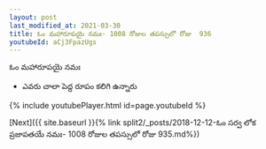 ```yaml
---
layout: post
last_modified_at: 2021-03-30
title: ఓం మహారూపయై నమః- 1008 రోజుల తపస్సులో రోజు  936
youtubeId: aCj3FpazUgs
---
```

 
 
 ఓం మహారూపయై నమః  
 
 -  ఎవరు చాలా పెద్ద రూపం కలిగి ఉన్నారు 
 
  
 
  
 
 
 
 
 
 


{% include youtubePlayer.html id=page.youtubeId %}
 
[Next]({{ site.baseurl }}{% link  split2/_posts/2018-12-12-ఓం సర్వ లోక ప్రజాపతయే నమః- 1008 రోజుల తపస్సులో రోజు  935.md%})
 
